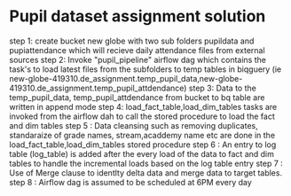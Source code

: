 # Pupil dataset assignment solution

step 1: create bucket new globe with two sub folders pupildata and pupiattendance which will recieve daily attendance files from external sources
step 2: Invoke "pupil_pipeline" airflow dag which contains the task's to load latest files from the subfolders to temp tables in biqguery 
(ie new-globe-419310.de_assignment.temp_pupil_data​,new-globe-419310.de_assignment.temp_pupil_attdendance)
step 3: Data to the temp_pupil_data, temp_pupil_attdendance from bucket to bq table are written in append mode
step 4: load_fact_table,load_dim_tables tasks are invoked from the airflow dah to call the stored procedure to load the fact and dim tables 
step 5 : Data cleansing such as removing duplicates, standaraize of grade names, stream,acaddemy name etc are done in the load_fact_table,load_dim_tables stored procedure
step 6 : An entry to log table (log_table) is added after the every load of the data to fact and dim tables to handle the incremental loads based on the log table entry 
step 7 : Use of Merge clause to identlty delta data and merge data to target tables.
step 8 : Airflow dag is assumed to be scheduled at 6PM every day 
